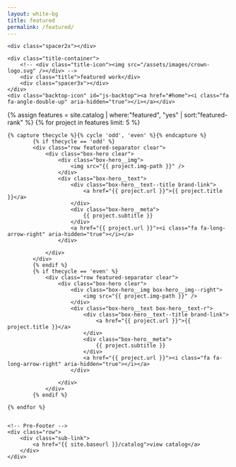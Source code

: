 ```yaml
---
layout: white-bg
title: featured
permalink: /featured/
---
```



<div class="crwns-wrapper clear">
	
	<div class="spacer2x"></div>
	
	<div class="title-container">
		<!-- <div class="title-icon"><img src="/assets/images/crown-logo.svg" /></div> -->
		<div class="title">featured work</div>
		<div class="spacer3x"></div>
	</div>
	<div class="backtop-icon" id="js-backtop"><a href="#home"><i class="fa fa-angle-double-up" aria-hidden="true"></i></a></div>



{% assign features = site.catalog | where:"featured", "yes" | sort:"featured-rank" %}
{% for project in features limit: 5 %}
	
	{% capture thecycle %}{% cycle 'odd', 'even' %}{% endcapture %}
			{% if thecycle == 'odd' %}
			<div class="row featured-separator clear">
				<div class="box-hero clear">
					<div class="box-hero__img">
						<img src="{{ project.img-path }}" />
					</div>
					<div class="box-hero__text">
						<div class="box-hero__text--title brand-link">
							<a href="{{ project.url }}">{{ project.title }}</a>
						</div>
						<div class="box-hero__meta">
							{{ project.subtitle }}
						</div>
						<a href="{{ project.url }}"><i class="fa fa-long-arrow-right" aria-hidden="true"></i></a>
					</div>
					
				</div>
			</div>
			{% endif %}
			{% if thecycle == 'even' %}
				<div class="row featured-separator clear">
					<div class="box-hero clear">
						<div class="box-hero__img box-hero__img--right">
							<img src="{{ project.img-path }}" />
						</div>
						<div class="box-hero__text box-hero__text-r">
							<div class="box-hero__text--title brand-link">
								<a href="{{ project.url }}">{{ project.title }}</a>
							</div>
							<div class="box-hero__meta">
								{{ project.subtitle }}
							</div>
							<a href="{{ project.url }}"><i class="fa fa-long-arrow-right" aria-hidden="true"></i></a>
						</div>
						
					</div>
				</div>
			{% endif %}

	{% endfor %}

	
	<!-- Pre-Footer -->
	<div class="row">
		<div class="sub-link">
      		<a href="{{ site.baseurl }}/catalog">view catalog</a>
    	</div>
	</div>
</div>
